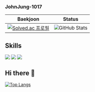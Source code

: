 ### JohnJung-1017

|Baekjoon | Status |
|------------------|-------------|
| [![Solved.ac 프로필](http://mazassumnida.wtf/api/generate_badge?boj=jone885)](https://solved.ac/jone885) | ![GitHub Stats](https://github-readme-stats.vercel.app/api?username=JohnJung-1017&show_icons=true&theme=transparent) |

## Skills
  <img src="https://img.shields.io/badge/React-61DAFB?style=for-the-badge&logo=React&logoColor=white">
  <img src="https://img.shields.io/badge/JavaScript-F7DF1E?style=for-the-badge&logo=JavaScript&logoColor=white">
  <img src="https://img.shields.io/badge/python-3776AB?style=for-the-badge&logo=JavaScript&logoColor=white">
  
  
## Hi there 👋

<!--
**JohnJung-1017/JohnJung-1017** is a ✨ _special_ ✨ repository because its `README.md` (this file) appears on your GitHub profile.

Here are some ideas to get you started:

- 🔭 I’m currently working on ...
- 🌱 I’m currently learning ...
- 👯 I’m looking to collaborate on ...
- 🤔 I’m looking for help with ...
- 💬 Ask me about ...
- 📫 How to reach me: ...
- 😄 Pronouns: ...
- ⚡ Fun fact: ...
-->

[![Top Langs](https://github-readme-stats.vercel.app/api/top-langs/?username=JohnJung-1017)](https://github.com/anuraghazra/github-readme-stats)
